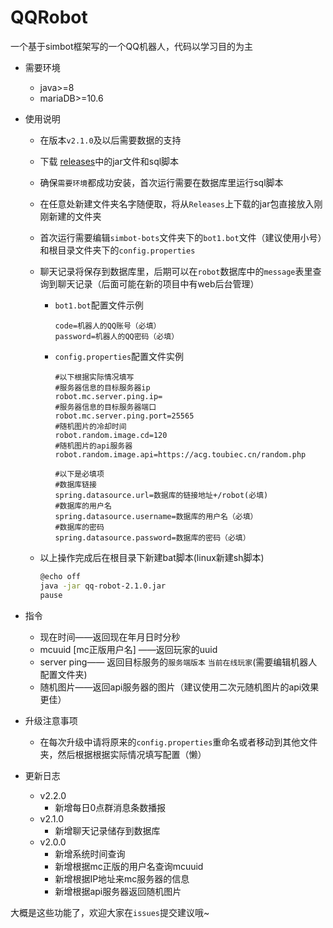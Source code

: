# QQRobot

一个基于simbot框架写的一个QQ机器人，代码以学习目的为主

- 需要环境
  - java>=8
  - mariaDB>=10.6

- 使用说明

  - 在版本`v2.1.0`及以后需要数据的支持

  - 下载 [releases](https://github.com/MapleDust/QQRobot/releases)中的jar文件和sql脚本

  - 确保`需要环境`都成功安装，首次运行需要在数据库里运行sql脚本

  - 在任意处新建文件夹名字随便取，将从`Releases`上下载的jar包直接放入刚刚新建的文件夹

  - 首次运行需要编辑`simbot-bots`文件夹下的`bot1.bot`文件（建议使用小号）和根目录文件夹下的`config.properties`
  
  - 聊天记录将保存到数据库里，后期可以在`robot`数据库中的`message`表里查询到聊天记录（后面可能在新的项目中有web后台管理）
  
    - `bot1.bot`配置文件示例
  
      ```properties
      code=机器人的QQ账号（必填）
      password=机器人的QQ密码（必填）
      ```
  
    - `config.properties`配置文件实例
  
      ```properties
      #以下根据实际情况填写
      #服务器信息的目标服务器ip
      robot.mc.server.ping.ip=
      #服务器信息的目标服务器端口
      robot.mc.server.ping.port=25565
      #随机图片的冷却时间
      robot.random.image.cd=120
      #随机图片的api服务器
      robot.random.image.api=https://acg.toubiec.cn/random.php
      
      #以下是必填项
      #数据库链接
      spring.datasource.url=数据库的链接地址+/robot(必填)
      #数据库的用户名
      spring.datasource.username=数据库的用户名（必填）
      #数据库的密码
      spring.datasource.password=数据库的密码（必填）
      ```

  - 以上操作完成后在根目录下新建bat脚本(linux新建sh脚本)
  
    ```bash
    @echo off
    java -jar qq-robot-2.1.0.jar
    pause
    ```
  
- 指令
  - 现在时间——返回现在年月日时分秒
  - mcuuid [mc正版用户名] ——返回玩家的uuid
  - server ping—— 返回目标服务的`服务端版本` `当前在线玩家`(需要编辑机器人配置文件夹)
  - 随机图片——返回api服务器的图片（建议使用二次元随机图片的api效果更佳）

- 升级注意事项
  - 在每次升级中请将原来的`config.properties`重命名或者移动到其他文件夹，然后根据根据实际情况填写配置（懒）

- 更新日志
  - v2.2.0
    - 新增每日0点群消息条数播报
  - v2.1.0
    - 新增聊天记录储存到数据库
  - v2.0.0
    - 新增系统时间查询
    - 新增根据mc正版的用户名查询mcuuid
    - 新增根据IP地址来mc服务器的信息
    - 新增根据api服务器返回随机图片


大概是这些功能了，欢迎大家在`issues`提交建议哦~
